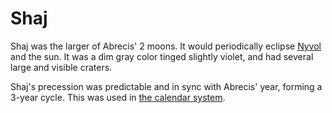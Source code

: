 # Shaj

Shaj was the larger of Abrecis' 2 moons. It would periodically eclipse [Nyvol](nyvol.md) and the sun. It was a dim gray color tinged slightly violet, and had several large and visible craters.

Shaj's precession was predictable and in sync with Abrecis' year, forming a 3-year cycle. This was used in [the calendar system](../calendar.md#lunar-cycles).